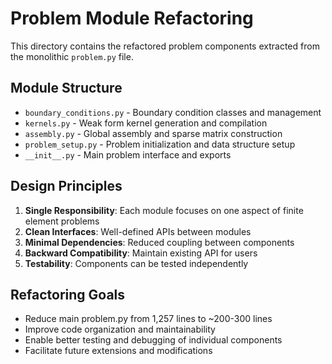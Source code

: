 # Problem Module Refactoring

This directory contains the refactored problem components extracted from the monolithic `problem.py` file.

## Module Structure

- `boundary_conditions.py` - Boundary condition classes and management
- `kernels.py` - Weak form kernel generation and compilation
- `assembly.py` - Global assembly and sparse matrix construction
- `problem_setup.py` - Problem initialization and data structure setup
- `__init__.py` - Main problem interface and exports

## Design Principles

1. **Single Responsibility**: Each module focuses on one aspect of finite element problems
2. **Clean Interfaces**: Well-defined APIs between modules  
3. **Minimal Dependencies**: Reduced coupling between components
4. **Backward Compatibility**: Maintain existing API for users
5. **Testability**: Components can be tested independently

## Refactoring Goals

- Reduce main problem.py from 1,257 lines to ~200-300 lines
- Improve code organization and maintainability
- Enable better testing and debugging of individual components
- Facilitate future extensions and modifications